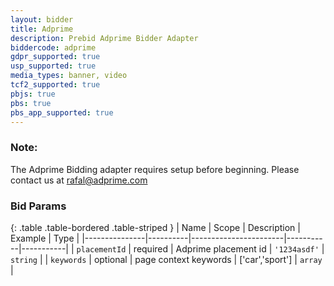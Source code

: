 ```yaml
---
layout: bidder
title: Adprime
description: Prebid Adprime Bidder Adapter
biddercode: adprime
gdpr_supported: true
usp_supported: true
media_types: banner, video
tcf2_supported: true
pbjs: true
pbs: true
pbs_app_supported: true
---
```


### Note:

The Adprime Bidding adapter requires setup before beginning. Please contact us at rafal@adprime.com

### Bid Params

{: .table .table-bordered .table-striped }
| Name          | Scope    | Description           | Example   | Type      |
|---------------|----------|-----------------------|-----------|-----------|
| `placementId`      | required | Adprime placement id         | `'1234asdf'`    | `string` |
| `keywords`    | optional | page context keywords | ['car','sport'] | `array` |

